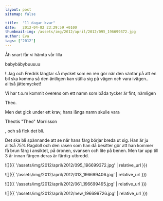 ```yaml
---
layout: post
sitemap: false

title:  "11 dagar kvar"
date:   2012-04-02 23:29:59 +0100
thumbnail-img: /assets/img/2012/april/2012/095_196699372.jpg
author: Eva
tags: ["2012"]
---
```


Åh snart får vi hämta vår lilla 

babybäbybuuuuu

! Jag och Fredrik längtar så mycket som en ren gör när den väntar på att en bil ska komma så den äntligen kan ställa sig på vägen och vara ivägen.. alltså jättemycket! 







Vi har t.o.m kommit överens om ett namn som båda tycker är fint, nämligen 

Theo.

 Men det gick under ett krav, hans långa namn skulle vara 

Theotis "Theo" Morrisson

, och så fick det bli.




























Det ska bli spännande att se när hans färg börjar breda ut sig. Han är ju alltså 75% Ragdoll och den rasen som han då besitter gör att han kommer få brun färg i ansiktet, på öronen, svansen och lite på benen. Men tar upp till 3 år innan färgen deras är färdig-utbredd.

![]({{ '/assets/img/2012/april/2012/095_196699372.jpg'  | relative_url }})

![]({{ '/assets/img/2012/april/2012/013_196699406.jpg'  | relative_url }})

![]({{ '/assets/img/2012/april/2012/061_196699495.jpg'  | relative_url }})

![]({{ '/assets/img/2012/april/2012/new_196699726.jpg'  | relative_url }})

